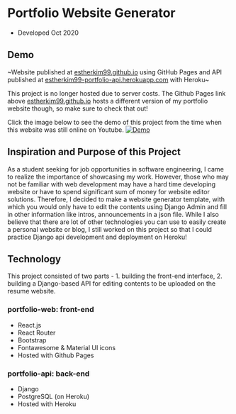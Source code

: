 # Portfolio Website Generator
- Developed Oct 2020

## Demo
~Website published at [estherkim99.github.io](estherkim99.github.io) using GitHub Pages and API published at [estherkim99-portfolio-api.herokuapp.com](estherkim99-portfolio-api.herokuapp.com) with Heroku~

This project is no longer hosted due to server costs. The Github Pages link above [estherkim99.github.io](estherkim99.github.io) hosts a different version of my portfolio website though, so make sure to check that out!

Click the image below to see the demo of this project from the time when this website was still online on Youtube.
[![Demo](https://img.youtube.com/vi/PptIs-tXn6w/maxresdefault.jpg)](https://youtu.be/PptIs-tXn6w)

## Inspiration and Purpose of this Project
As a student seeking for job opportunities in software engineering, I came to realize the importance of showcasing my work. However, those who may not be familiar with web development may have a hard time developing website or have to spend significant sum of money for website editor solutions.
Therefore, I decided to make a website generator template, with which you would only have to edit the contents using Django Admin and fill in other information like intros, announcements in a json file.
While I also believe that there are lot of other technologies you can use to easily create a personal website or blog, I still worked on this project so that I could practice Django api development and deployment on Heroku!

## Technology
This project consisted of two parts - 1. building the front-end interface, 2. building a Django-based API for editing contents to be uploaded on the resume website.

### portfolio-web: front-end
- React.js
- React Router
- Bootstrap
- Fontawesome & Material UI icons
- Hosted with Github Pages

### portfolio-api: back-end
- Django
- PostgreSQL (on Heroku)
- Hosted with Heroku
